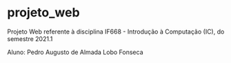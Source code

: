 # projeto_web
Projeto Web referente à disciplina IF668 - Introdução à Computação (IC), do semestre 2021.1

Aluno: Pedro Augusto de Almada Lobo Fonseca
